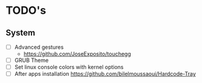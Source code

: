# TODO's

## System

- [ ] Advanced gestures
  - https://github.com/JoseExposito/touchegg
- [ ] GRUB Theme
- [ ] Set linux console colors with kernel options
- [ ] After apps installation https://github.com/bilelmoussaoui/Hardcode-Tray
